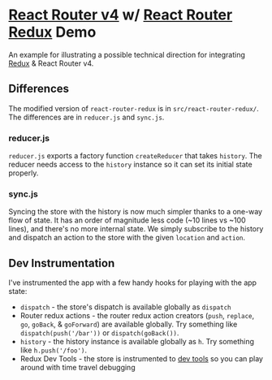 # [React Router v4](https://react-router.now.sh) w/ [React Router Redux](https://github.com/reactjs/react-router-redux) Demo
An example for illustrating a possible technical direction for integrating [Redux](http://redux.js.org) & React Router v4.

## Differences
The modified version of `react-router-redux` is in `src/react-router-redux/`. The differences are in `reducer.js` and `sync.js`.

### reducer.js
`reducer.js` exports a factory function `createReducer` that takes `history`. The reducer needs access to the `history` instance so it can set its initial state properly.

### sync.js
Syncing the store with the history is now much simpler thanks to a one-way flow of state. It has an order of magnitude less code (~10 lines vs ~100 lines), and there's no more internal state. We simply subscribe to the history and dispatch an action to the store with the given `location` and `action`.

## Dev Instrumentation
I've instrumented the app with a few handy hooks for playing with the app state:

- `dispatch` - the store's dispatch is available globally as `dispatch`
- Router redux actions - the router redux action creators (`push`, `replace`, `go`, `goBack`, & `goForward`) are available globally. Try something like `dispatch(push('/bar'))` or `dispatch(goBack())`.
- `history` - the history instance is available globally as `h`. Try something like `h.push('/foo')`.
- Redux Dev Tools - the store is instrumented to [dev tools](https://chrome.google.com/webstore/detail/redux-devtools/lmhkpmbekcpmknklioeibfkpmmfibljd) so you can play around with time travel debugging
